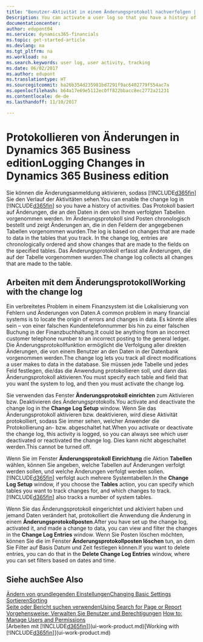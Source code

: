 ```yaml
---
title: "Benutzer-Aktivität in einem Änderungsprotokoll nachverfolgen | Microsoft Docs"
Description: You can activate a user log so that you have a history of any changes made to data in tracked tables.
documentationcenter: 
author: edupont04
ms.service: dynamics365-financials
ms.topic: get-started-article
ms.devlang: na
ms.tgt_pltfrm: na
ms.workload: na
ms.search.keywords: user log, user activity, tracking
ms.date: 06/02/2017
ms.author: edupont
ms.translationtype: HT
ms.sourcegitcommit: ba26b354d235981bd7291f9ac6402779f554ac7a
ms.openlocfilehash: b64a17e69e5112ec0ff822bbacc8ec2772a21231
ms.contentlocale: de-de
ms.lasthandoff: 11/10/2017

---
```

# <a name="logging-changes-in-dynamics-365-business-edition"></a><span data-ttu-id="dc09f-102">Protokollieren von Änderungen in Dynamics 365 Business edition</span><span class="sxs-lookup"><span data-stu-id="dc09f-102">Logging Changes in Dynamics 365 Business edition</span></span> 
<span data-ttu-id="dc09f-103">Sie können die Änderungsanmeldung aktivieren, sodass [!INCLUDE[d365fin](includes/d365fin_md.md)] Sie den Verlauf der Aktivitäten sehen.</span><span class="sxs-lookup"><span data-stu-id="dc09f-103">You can enable the change log in [!INCLUDE[d365fin](includes/d365fin_md.md)] so you have a history of activities.</span></span> <span data-ttu-id="dc09f-104">Das Protokoll basiert auf Änderungen, die an den Daten in den von Ihnen verfolgten Tabellen vorgenommen werden. Im Änderungsprotokoll sind Posten chronologisch bestellt und zeigt Änderungen an, die in den Feldern der angegebenen Tabellen vorgenommen wurden.</span><span class="sxs-lookup"><span data-stu-id="dc09f-104">The log is based on changes that are made to data in the tables that you track. In the change log, entries are chronologically ordered and show changes that are made to the fields on the specified tables.</span></span> <span data-ttu-id="dc09f-105">Das Änderungsprotokoll erfasst alle Änderungen, die auf der Tabelle vorgenommen wurden.</span><span class="sxs-lookup"><span data-stu-id="dc09f-105">The change log collects all changes that are made to the table.</span></span>  

## <a name="working-with-the-change-log"></a><span data-ttu-id="dc09f-106">Arbeiten mit dem Änderungsprotokoll</span><span class="sxs-lookup"><span data-stu-id="dc09f-106">Working with the change log</span></span>
<span data-ttu-id="dc09f-107">Ein verbreitetes Problem in einem Finanzsystem ist die Lokalisierung von Fehlern und Änderungen von Daten.</span><span class="sxs-lookup"><span data-stu-id="dc09f-107">A common problem in many financial systems is to locate the origin of errors and changes in data.</span></span> <span data-ttu-id="dc09f-108">Es könnte alles sein – von einer falschen Kundentelefonnummer bis hin zu einer falschen Buchung in der Finanzbuchhaltung.</span><span class="sxs-lookup"><span data-stu-id="dc09f-108">It could be anything from an incorrect customer telephone number to an incorrect posting to the general ledger.</span></span> <span data-ttu-id="dc09f-109">Die Änderungsprotokollfunktion ermöglicht die Verfolgung aller direkten Änderungen, die von einem Benutzer an den Daten in der Datenbank vorgenommen werden.</span><span class="sxs-lookup"><span data-stu-id="dc09f-109">The change log lets you track all direct modifications a user makes to data in the database.</span></span> <span data-ttu-id="dc09f-110">Sie müssen jede Tabelle und jedes Feld festlegen, die/das die Anwendung protokollieren soll, und dann das Änderungsprotokoll aktivieren.</span><span class="sxs-lookup"><span data-stu-id="dc09f-110">You must specify each table and field that you want the system to log, and then you must activate the change log.</span></span>  

<span data-ttu-id="dc09f-111">Sie verwenden das Fenster **Änderungsprotokoll einrichten** zum Aktivieren bzw. Deaktivieren des Änderungsprotokolls.</span><span class="sxs-lookup"><span data-stu-id="dc09f-111">You activate and deactivate the change log in the **Change Log Setup** window.</span></span> <span data-ttu-id="dc09f-112">Wenn Sie das Änderungsprotokoll aktivieren bzw. deaktivieren, wird diese Aktivität protokolliert, sodass Sie immer sehen, welcher Anwender die Protokollierung an- bzw. abgeschaltet hat.</span><span class="sxs-lookup"><span data-stu-id="dc09f-112">When you activate or deactivate the change log, this activity is logged, so you can always see which user deactivated or reactivated the change log.</span></span> <span data-ttu-id="dc09f-113">Dies kann nicht abgeschaltet werden.</span><span class="sxs-lookup"><span data-stu-id="dc09f-113">This cannot be turned off.</span></span>  

<span data-ttu-id="dc09f-114">Wenn Sie im Fenster **Änderungsprotokoll Einrichtung** die Aktion **Tabellen** wählen, können Sie angeben, welche Tabellen auf Änderungen verfolgt werden sollen, und welche Änderungen verfolgt werden sollen. [!INCLUDE[d365fin](includes/d365fin_md.md)] verfolgt auch mehrere Systemtabellen.</span><span class="sxs-lookup"><span data-stu-id="dc09f-114">In the **Change Log Setup** window, if you choose the **Tables** action, you can specify which tables you want to track changes for, and which changes to track. [!INCLUDE[d365fin](includes/d365fin_md.md)] also tracks a number of system tables.</span></span>

<span data-ttu-id="dc09f-115">Wenn Sie das Änderungsprotokoll eingerichtet und aktiviert haben und jemand Daten verändert hat, protokolliert die Anwendung die Änderung in einem **Änderungsprotokollposten**.</span><span class="sxs-lookup"><span data-stu-id="dc09f-115">After you have set up the change log, activated it, and made a change to data, you can view and filter the changes in the **Change Log Entries** window.</span></span> <span data-ttu-id="dc09f-116">Wenn Sie Posten löschen möchten, können Sie die im Fenster **Änderungsprotokollposten löschen** tun, an dem Sie Filter auf Basis Datum und Zeit festlegen können.</span><span class="sxs-lookup"><span data-stu-id="dc09f-116">If you want to delete entries, you can do that in the **Delete Change Log Entries** window, where you can set filters based on dates and time.</span></span>  

## <a name="see-also"></a><span data-ttu-id="dc09f-117">Siehe auch</span><span class="sxs-lookup"><span data-stu-id="dc09f-117">See Also</span></span>
[<span data-ttu-id="dc09f-118">Ändern von grundlegenden Einstellungen</span><span class="sxs-lookup"><span data-stu-id="dc09f-118">Changing Basic Settings</span></span>](ui-change-basic-settings.md)  
[<span data-ttu-id="dc09f-119">Sortieren</span><span class="sxs-lookup"><span data-stu-id="dc09f-119">Sorting</span></span>](ui-sorting.md)  
[<span data-ttu-id="dc09f-120">Seite oder Bericht suchen verwenden</span><span class="sxs-lookup"><span data-stu-id="dc09f-120">Using Search for Page or Report</span></span>](ui-search.md)  
<span data-ttu-id="dc09f-121">[Vorgehensweise: Verwalten Sie Benutzer und Berechtigungen](ui-how-users-permissions.md)  </span><span class="sxs-lookup"><span data-stu-id="dc09f-121">[How to: Manage Users and Permissions](ui-how-users-permissions.md)  </span></span>  
<span data-ttu-id="dc09f-122">[Arbeiten mit [!INCLUDE[d365fin](includes/d365fin_md.md)]](ui-work-product.md)</span><span class="sxs-lookup"><span data-stu-id="dc09f-122">[Working with [!INCLUDE[d365fin](includes/d365fin_md.md)]](ui-work-product.md)</span></span>  

